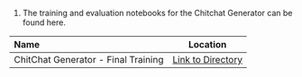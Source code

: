 1. The training and evaluation notebooks for the Chitchat Generator can be found here. 

| Name                               | Location                                  |
|:-----------------------------------|:-----------------------------------------:|
| ChitChat Generator - Final Training| [Link to Directory](final/madhavap)       |
